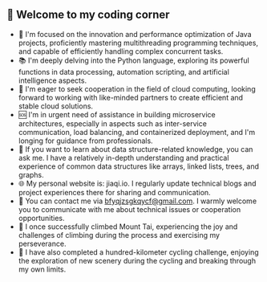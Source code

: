 ## 🚀 Welcome to my coding corner
- 🎯 I'm focused on the innovation and performance optimization of Java projects, proficiently mastering multithreading programming techniques, and capable of efficiently handling complex concurrent tasks.
- 📚 I'm deeply delving into the Python language, exploring its powerful functions in data processing, automation scripting, and artificial intelligence aspects.
- 🤝 I'm eager to seek cooperation in the field of cloud computing, looking forward to working with like-minded partners to create efficient and stable cloud solutions.
- 🆘 I'm in urgent need of assistance in building microservice architectures, especially in aspects such as inter-service communication, load balancing, and containerized deployment, and I'm longing for guidance from professionals.
- 💬 If you want to learn about data structure-related knowledge, you can ask me. I have a relatively in-depth understanding and practical experience of common data structures like arrays, linked lists, trees, and graphs.
- 🌐 My personal website is: jiaqi.io. I regularly update technical blogs and project experiences there for sharing and communication.
- 📧 You can contact me via bfyqjzsgkqycf@gmail.com. I warmly welcome you to communicate with me about technical issues or cooperation opportunities.
- 🗻 I once successfully climbed Mount Tai, experiencing the joy and challenges of climbing during the process and exercising my perseverance.
- 🚴 I have also completed a hundred-kilometer cycling challenge, enjoying the exploration of new scenery during the cycling and breaking through my own limits.
